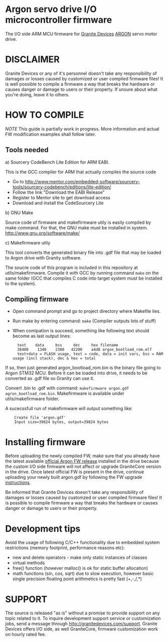 Argon servo drive I/O microcontroller firmware
==============================================

The I/O side ARM MCU firmware for [Granite Devices](http://granitedevices.com) [ARGON](http://granitedevices.com/digital-servo-drive-argon) servo motor drive.

DISCLAIMER
==========

Granite Devices or any of it's personnel doesn't take any responsibility of damages or losses caused by customized or user compiled firmware files! It is well possible to compile a firmware a way that breaks the hardware or causes danger or damage to users or their property. If unsure about what you're doing, leave it to others.

HOW TO COMPILE
==============

*NOTE* This guide is partially work in progress. More information and actual FW modification examples shall follow later.

Tools needed
------------

a) Sourcery CodeBench Lite Edition for ARM EABI.

This is the GCC compiler for ARM that actually compiles the source code

- Go to http://www.mentor.com/embedded-software/sourcery-tools/sourcery-codebench/editions/lite-edition/
- Follow the link "Download the EABI Release"
- Register to Mentor site to get download access
- Download and install the CodeSourcery Lite

b) GNU Make

Source code of firmware and makefirmware utily is easily compiled by make command. For that, the GNU make must be installed in system. http://www.gnu.org/software/make/

c) Makefirmware utily

This tool converts the generated binary file into .gdf file that may be loaded to Argon drive with Granity software.

The soucre code of this program is included in this repository at utils/makefirmware. Compile it with GCC by running command `make` on the same folder (GCC that compiles C code into target system must be installed to the system).

Compiling firmware
------------------

- Open command prompt and go to project directory where Makefile lies.
- Run make by entering command: `make` (Compiler outputs lots of stuff)
- When comipation is succeed, something like following text should become as last output lines:

		text    data     bss     dec     hex filename
		38480    1340    2380   42200    a4d8 argon_bootload_rom.elf
		text+data = FLASH usage, text = code, data = init vars, bss = RAM usage (incl stack), dec & hex = total

If so, then just generated argon_bootload_rom.bin is the binary file going to Argon STM32 MCU. Before it can be loaded into drive, it needs to be converted as .gdf file so Granity can use it.

Convert .bin to .gdf with command: `makefirmware argon.gdf agron_bootload_rom.bin`. Makefirmware is available under utils/makefirmware folder.

A sucecssfull run of makefirmware will output something like:

		Create file 'argon.gdf'
		Input size=39824 bytes, output=39824 bytes

Installing firmware
===================

Before uploading the newly compiled FW, make sure that you already have the latest available [official Argon FW release](http://granitedevices.com/wiki/Argon_firmware_releases) installed in the drive because the custom I/O side firmware will not affect or upgrade GraniteCore version in the drive. Once latest official FW is present in the drive, continue uploading your newly built argon.gdf by following the FW upgrade [instructions](http://granitedevices.com/wiki/Firmware). 

Be informed that Granite Devices doesn't take any responsibility of damages or losses caused by customzed or user compiled firmware files! It is possible to compile firmware a way that breaks the hardware or causes danger or damage to users or their property.

Development tips
================

Avoid the usage of following C/C++ functionality due to embedded system restrictions (memory footprint, performance reasons etc):

- new and delete operators - make only static instances of classes
- virtual methods
- free() function (however malloc() is ok for static buffer allocation)
- math functions (sin, cos, sqrt) due to slow execution, however basic single precision floating point arithmetics is pretty fast (+,-,/,*)

SUPPORT
=======

The source is released "as is" without a promise to provide support on any topic related to it. To inquire development support service or customization jobs, send a message through http://granitedevices.com/support. Granite Devices offers I/O side, as well GraniteCore, firmware customization work on hourly rated fee.

